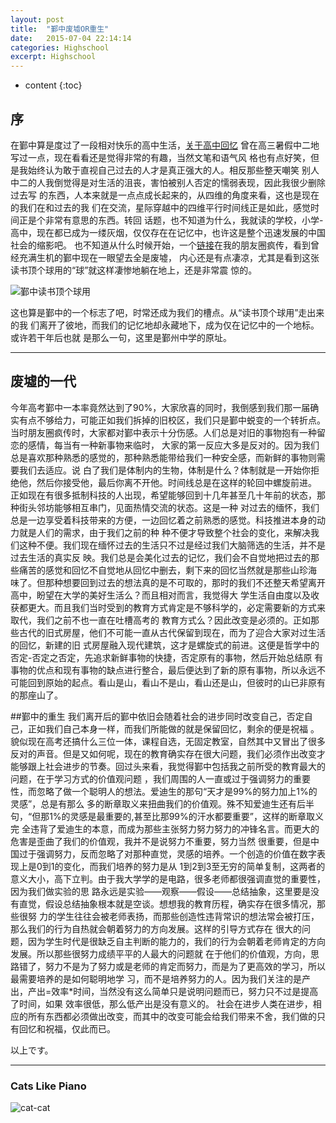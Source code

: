 ```yaml
---
layout: post
title:  "鄞中废墟OR重生"
date:   2015-07-04 22:14:14
categories: Highschool
excerpt: Highschool
---
```

* content
{:toc}

## 序 
在鄞中算是度过了一段相对快乐的高中生活，[关于高中回忆](http://user.qzone.qq.com/1658907874/main) 
曾在高三暑假中二地写过一点，现在看看还是觉得非常的有趣，当然文笔和语气风
格也有点好笑，但是我始终认为敢于直视自己过去的人才是真正强大的人。相反那些整天嘲笑
别人中二的人我倒觉得是对生活的沮丧，害怕被别人否定的懦弱表现，因此我很少删除过去写
的东西，人本来就是一点点成长起来的，从四维的角度来看，这也是现在的我们在和过去的我
们在交流，星际穿越中的四维平行时间线正是如此，感觉时间正是个非常有意思的东西。转回
话题，也不知道为什么，我就读的学校，小学-高中，现在都已成为一缕灰烟，仅仅存在在记忆中，也许这是整个迅速发展的中国社会的缩影吧。
也不知道从什么时候开始，一个[链接](http://h5.qzone.qq.com/ugc/share?ticket=&subtype=0&srctype=61&sk=&blog_photo=0&appid=2&ciphertext=081C6BEF1A39A16561A8FB50CF560FCF3F090BECD0D8CFF47A85EDED88CC5267F9011C4E29D9D7FA06691C66E35847BC&g_f=5757&from=timeline&isappinstalled=0)在我的朋友圈疯传，看到曾经充满生机的鄞中现在一眼望去全是废墟，
内心还是有点凄凉，尤其是看到这张读书顶个球用的“球”就这样凄惨地躺在地上，还是非常震
惊的。 

 ![鄞中读书顶个球用]({{"/css/yzpic/读书顶个球用.jpg"}}) 

这也算是鄞中的一个标志了吧，时常还成为我们的槽点。从“读书顶个球用”走出来的我
们离开了彼地，而我们的记忆地却永藏地下，成为仅在记忆中的一个地标。或许若干年后也就
是那么一句，这里是鄞州中学的原址。

---

## 废墟的一代
今年高考鄞中一本率竟然达到了90%，大家欣喜的同时，我倒感到我们那一届确实有点不够给力，可能正如我们拆掉的旧校区，我们只是鄞中蜕变的一个转折点。当时朋友圈疯传时，大家都对鄞中表示十分伤感。人们总是对旧的事物抱有一种留恋的感情，每当有一种新事物来临时，
大家的第一反应大多是反对的。因为我们总是喜欢那种熟悉的感觉的，那种熟悉能带给我们一种安全感，而新鲜的事物则需要我们去适应。说
白了我们是体制内的生物，体制是什么？体制就是一开始你拒绝他，然后你接受他，最后你离不开他。时间线总是在这样的轮回中螺旋前进。
正如现在有很多抵制科技的人出现，希望能够回到十几年甚至几十年前的状态，那种街头邻坊能够相互串门，见面热情交流的状态。这是一种
对过去的缅怀，我们总是一边享受着科技带来的方便，一边回忆着之前熟悉的感觉。科技推进本身的动力就是人们的需求，由于我们之前的种
种不便才导致整个社会的变化，来解决我们这种不便。我们现在缅怀过去的生活只不过是经过我们大脑筛选的生活，并不是过去生活的真实反
映。我们总是会美化过去的记忆，我们会不自觉地把过去的那些痛苦的感觉和回忆不自觉地从回忆中删去，剩下来的回忆当然就是那些山珍海
味了。但那种想要回到过去的想法真的是不可取的，那时的我们不还整天希望离开高中，盼望在大学的美好生活么？而且相对而言，我觉得大
学生活自由度以及收获都更大。而且我们当时受到的教育方式肯定是不够科学的，必定需要新的方式来取代，我们之前不也一直在吐槽高考的
教育方式么？因此改变是必须的。正如那些古代的旧式房屋，他们不可能一直从古代保留到现在，而为了迎合大家对过生活的回忆，新建的旧
式房屋融入现代建筑，这才是螺旋式的前进。这便是哲学中的否定-否定之否定，先追求新鲜事物的快捷，否定原有的事物，然后开始总结原
有事物的优点和现有事物的缺点进行整合，最后便达到了新的原有事物，所以永远不可能回到原始的起点。看山是山，看山不是山，看山还是山，但彼时的山已非原有的那座山了。

##鄞中的重生
我们离开后的鄞中依旧会随着社会的进步同时改变自己，否定自己，正如我们自己本身一样，而我们所能做的就是保留回忆，剩余的便是祝福
。貌似现在高考还搞什么三位一体，课程自选，无固定教室，自然其中又冒出了很多反对的声音。但是又如何呢，现在的教育确实存在很大问题，我们必须作出改变才能够跟上社会进步的节奏。回过头来看，我觉得鄞中包括我之前所受的教育最大的问题，在于学习方式的价值观问题
，我们周围的人一直或过于强调努力的重要性，而忽略了做一个聪明人的想法。爱迪生的那句“天才是99%的努力加上1%的灵感”，总是有那么
多的断章取义来扭曲我们的价值观。殊不知爱迪生还有后半句，“但那1%的灵感是最重要的,甚至比那99%的汗水都要重要”，这样的断章取义完
全违背了爱迪生的本意，而成为那些主张努力努力努力的冲锋名言。而更大的危害是歪曲了我们的价值观，我并不是说努力不重要，努力当然
很重要，但是中国过于强调努力，反而忽略了对那种直觉，灵感的培养。一个创造的价值在数字表现上是0到1的变化，而我们培养的努力是从
1到2到3至无穷的简单复制，这两者的意义大小，高下立判。由于我大学学的是电路，很多老师都很强调直觉的重要性，因为我们做实验的思
路永远是实验——观察——假设——总结抽象，这里要是没有直觉，假设总结抽象根本就是空谈。想想我的教育历程，确实存在很多情况，那些很努
力的学生往往会被老师表扬，而那些创造性违背常识的想法常会被打压，那么我们的行为自热就会朝着努力的方向发展。这样的引导方式存在
很大的问题，因为学生时代是很缺乏自主判断的能力的，我们的行为会朝着老师肯定的方向发展。所以那些很努力成绩平平的人最大的问题就
在于他们的价值观，方向，思路错了，努力不是为了努力或是老师的肯定而努力，而是为了更高效的学习，所以最需要培养的是如何聪明地学
习，而不是培养努力的人。因为我们关注的是产出，产出=效率*时间，当然没有这么简单只是说明问题而已，努力只不过是提高了时间，如果
效率很低，那么低产出是没有意义的。
社会在进步人类在进步，相应的所有东西都必须做出改变，而其中的改变可能会给我们带来不舍，我们做的只有回忆和祝福，仅此而已。


以上です。


---

### Cats Like Piano
 ![cat-cat]({{"/css/pics/cat.gif"}}) 

